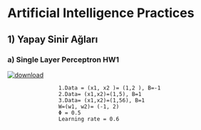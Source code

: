 # Artificial Intelligence Practices
##         1) Yapay Sinir Ağları
###                   a) Single Layer Perceptron HW1
[        ![download](https://user-images.githubusercontent.com/106076072/198830353-1f5d8a4d-3051-41da-b6f1-4ba749e2668a.jpg)
](https://images.deepai.org/glossary-terms/perceptron-6168423.jpg)

                    1.Data = (x1, x2 )= (1,2 ), B=-1
                    2.Data= (x1,x2)=(1,5), B=1
                    3.Data= (x1,x2)=(1,56), B=1
                    W=(w1, w2)= (-1, 2)
                    Φ = 0.5
                    Learning rate = 0.6
